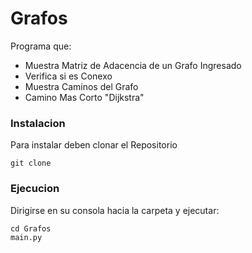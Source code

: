 # Grafos
Programa que:
* Muestra Matriz de Adacencia de un Grafo Ingresado
* Verifica si es Conexo
* Muestra Caminos del Grafo
* Camino Mas Corto "Dijkstra"

### Instalacion
Para instalar deben clonar el Repositorio
```
git clone 
```
### Ejecucion
Dirigirse en su consola hacia la carpeta y ejecutar:
```
cd Grafos
main.py
```

